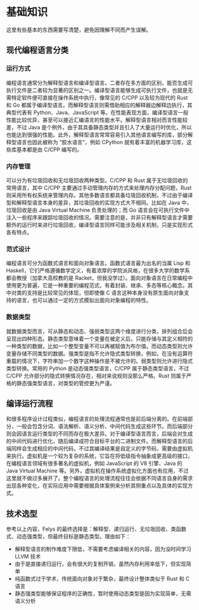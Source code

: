 # 基础知识

这里有些基本的东西需要写清楚，避免因理解不同而产生误解。

## 现代编程语言分类

### 运行方式

编程语言通常分为解释型语言和编译型语言。二者存在多方面的区别，能否生成可执行文件是二者较为显著的区别之一。编译型语言能够生成可执行文件，也就是无需特定软件便可直接在操作系统中执行，像常见的 C/CPP 以及较为现代的 Rust 和 Go 都属于编译型语言。而解释型语言则需借助相应的解释器边解释边执行，其典型代表有 Python、Java、JavaScript 等。在性能表现方面，编译型语言一般性能比较优异，甚至可以接近汇编语言的性能水平。解释型语言相对而言性能较差，不过 Java 是个例外，由于其具备静态类型并且引入了大量运行时优化，所以也能达到很强的性能。此外，解释型语言常常容易引入其他语言编写的库，部分解释型语言也因此被称为 “胶水语言”，例如 CPython 就有着丰富的机器学习库，这些库基本都是由 C/CPP 编写的。

### 内存管理

可以分为有垃圾回收和无垃圾回收两种类型。C/CPP 和 Rust 属于无垃圾回收的常用语言，其中 C/CPP 主要通过手动管理内存的方式来处理内存分配问题，Rust 则采用所有权系统来管理内存。其他多数语言都具备垃圾回收机制，不过由于编译型和解释型语言本身的差异，其垃圾回收的实现方式大不相同。比如在 Java 中，垃圾回收是由 Java Virtual Machine 负责处理的；而 Go 语言会在可执行文件中注入一些程序来跟踪垃圾回收的情况。需要注意的是，并非只有解释型语言才需要额外的运行时来进行垃圾回收，编译型语言同样可能涉及相关机制，只是实现形式各有特点。

### 范式设计

编程语言可分为函数式语言和面向对象语言。函数式语言最为出名的当属 Lisp 和 Haskell，它们严格遵循数学定义，有着浓厚的学院派风格，在很多大学的数学系都会教授（加拿大高校教的是 Racket，但我没学过）。面向对象语言在日常编程中使用更为普遍，它是一种重要的编程范式，有着封装、继承、多态等核心概念。其中对类的支持是比较常见的体现，但即使像 C 语言这种本身没有原生面向对象支持的语言，也可以通过一定的方式模拟出面向对象编程的特性。

### 数据类型

就数据类型而言，可从静态和动态、强弱类型这两个维度进行分类，排列组合后会呈现出四种形态。静态类型意味着一个变量在被定义后，只能存储与其定义相符的一种类型的数据，比如一个整型变量不可以再被赋值为布尔值。而动态类型则允许变量存储不同类型的数据。强类型是指不允许隐式类型转换，例如，在没有运算符重载的情况下，字符串加一个数字这种操作是不被允许的。弱类型则允许进行隐式类型转换。常用的 Python 是动态强类型语言，C/CPP 属于静态类型语言，不过 C/CPP 允许部分的隐式转换情况存在，相对来说规则没那么严格。Rust 则属于严格的静态强类型语言，对类型的管控更为严谨。

## 编译运行流程

和很多程序设计过程类似，编程语言的处理流程通常也是前后端分离的。在前端部分，一般会包含分词、语法解析、语义分析、中间代码生成这些环节。而后端部分则会因语言运行类型的不同而存在极大差异。对于编译型语言而言，后端会对生成的中间代码进行优化，随后编译成符合目标平台的二进制文件。而解释型语言的后端同样会生成相应的中间代码，不过其编译结果是自定义的字节码，需要由虚拟机来执行。虚拟机是一个较为复杂的系统，它旨在将低级指令抽象成更高级的接口，在编程语言领域有很多著名的虚拟机，例如 JavaScript 的 V8 引擎、Java 的 Java Virtual Machine 等。另外，虚拟机在操作系统虚拟化方面也有应用，不过这里就不做过多展开了。整个编程语言的处理流程往往会依据不同语言自身的需求出现各种变化，在实际应用中需要根据具体案例来分析其侧重点以及具体的实现方式。

## 技术选型

参考以上内容，Felys 的最终选择是：解释型、递归运行、无垃圾回收、类函数式、动态强类型，但最终目标是静态类型。理由如下：

- 解释型语言的制作难度下限低，不需要考虑编译相关的内容，因为没时间学习 LLVM 技术
- 由于是直接递归运行，会有很大的复制开销，虽然内存利用率低下，但实现简单
- 纯函数式过于学术，传统面向对象对于繁杂，最终设计整体类似于 Rust 和 C 语言
- 静态强类型能够保证程序的正确性，暂时使用动态类型是因为实现简单，无需语义分析
